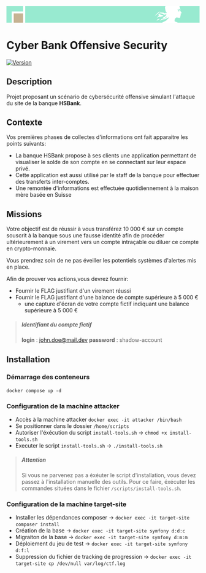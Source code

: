 ![separe](https://github.com/studoo-app/.github/blob/main/profile/studoo-banner-logo.png)
# Cyber Bank Offensive Security
[![Version](https://img.shields.io/badge/Version-1.0.0-blue)]()

## Description
Projet proposant un scénario de cybersécurité offensive simulant l'attaque du site de la banque **HSBank**.

## Contexte
Vos premières phases de collectes d'informations ont fait apparaitre les points suivants:

 - La banque HSBank propose à ses clients une application permettant de visualiser
    le solde de son compte en se connectant sur leur espace privé.
 - Cette application est aussi utilisé par le staff de la banque pour effectuer des transferts inter-comptes.
 - Une remontée d'informations est effectuée quotidiennement à la maison mère basée en Suisse

## Missions
Votre objectif est de réussir à vous transférez 10 000 € sur un compte souscrit à la banque sous une fausse identité
afin de procéder ultérieurement à un virement vers un compte intraçable ou diluer ce compte en crypto-monnaie.

Vous prendrez soin de ne pas éveiller les potentiels systèmes d'alertes mis en place.

Afin de prouver vos actions,vous devrez fournir:
- Fournir le FLAG justifiant d'un virement réussi
- Fournir le FLAG justifiant d'une balance de compte supérieure à 5 000 €
  - une capture d'écran de votre compte fictif indiquant une balance supérieure à 5 000 €

> ##### Identifiant du compte fictif
> **login** : john.doe@mail.dev
> **password** : shadow-account

## Installation
### Démarrage des conteneurs
`docker compose up -d`
### Configuration de la machine attacker
- Accès à la machine attacker `docker exec -it attacker /bin/bash`
- Se positionner dans le dossier `/home/scripts`
- Autoriser l'éxécution du script `install-tools.sh` -> `chmod +x install-tools.sh`
- Executer le script `install-tools.sh` -> `./install-tools.sh`

> ##### Attention
> Si vous ne parvenez pas a éxéuter le script d'installation, vous devez passez à l'installation manuelle des outils.
> Pour ce faire, éxécuter les commandes situées dans le fichier `/scripts/install-tools.sh`.

### Configuration de la machine target-site
- Installer les dépendances composer -> `docker exec -it target-site composer install`
- Création de la base -> `docker exec -it target-site symfony d:d:c`
- Migraiton de la base -> `docker exec -it target-site symfony d:m:m`
- Déploiement du jeu de test -> `docker exec -it target-site symfony d:f:l`
- Suppression du fichier de tracking de progression -> `docker exec -it target-site cp /dev/null var/log/ctf.log`

